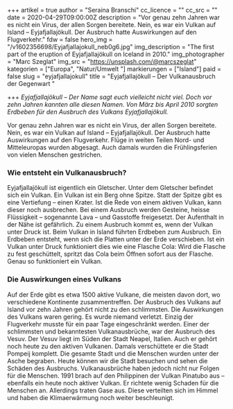 +++
artikel = true
author = "Seraina Branschi"
cc_licence = ""
cc_src = ""
date = 2020-04-29T09:00:00Z
description = "Vor genau zehn Jahren war es nicht ein Virus, der allen Sorgen bereitete. Nein, es war ein Vulkan auf Island – Eyjafjallajökull. Der Ausbruch hatte Auswirkungen auf den Flugverkehr."
fdw = false
hero_img = "/v1602356698/Eyjafjallajokull_neb0g6.jpg"
img_description = "The first part of the eruption of Eyjafjallajökull on Iceland in 2010."
img_photographer = "Marc Szeglat"
img_src = "https://unsplash.com/@marcszeglat"
kategorien = ["Europa", "Natur/Umwelt "]
markierungen = ["Island"]
paid = false
slug = "eyjafjallajokull"
title = "Eyjafjallajökull – Der Vulkanausbruch der Gegenwart "

+++
_Eyjafjallajökull – Der Name sagt euch vielleicht nicht viel. Doch vor zehn Jahren kannten alle diesen Namen. Von März bis April 2010 sorgten Erdbeben für den Ausbruch des Vulkans Eyjafjallajökull._

Vor genau zehn Jahren war es nicht ein Virus, der allen Sorgen bereitete. Nein, es war ein Vulkan auf Island – Eyjafjallajökull. Der Ausbruch hatte Auswirkungen auf den Flugverkehr. Flüge in weiten Teilen Nord- und Mitteleuropas wurden abgesagt. Auch damals wurden die Frühlingsferien von vielen Menschen gestrichen.

### **Wie entsteht ein Vulkanausbruch?**

Eyjafjallajökull ist eigentlich ein Gletscher. Unter dem Gletscher befindet sich ein Vulkan. Ein Vulkan ist ein Berg ohne Spitze. Statt der Spitze gibt es eine Vertiefung – einen Krater. Ist die Rede von einem aktiven Vulkan, kann dieser noch ausbrechen. Bei einem Ausbruch werden Gesteine, heisse Flüssigkeit – sogenannte Lava – und Gasstoffe freigesetzt. Der Aufenthalt in der Nähe ist gefährlich. Zu einem Ausbruch kommt es, wenn der Vulkan unter Druck ist. Beim Vulkan in Island führten Erdbeben zum Ausbruch. Ein Erdbeben entsteht, wenn sich die Platten unter der Erde verschieben. Ist ein Vulkan unter Druck funktioniert dies wie eine Flasche Cola: Wird die Flasche zu fest geschüttelt, spritzt das Cola beim Öffnen sofort aus der Flasche. Genau so funktioniert ein Vulkan.

### **Die Auswirkungen eines Vulkans**

Auf der Erde gibt es etwa 1500 aktive Vulkane, die meisten davon dort, wo verschiedene Kontinente zusammentreffen. Der Ausbruch des Vulkans auf Island vor zehn Jahren gehört nicht zu den schlimmsten. Die Auswirkungen des Vulkans waren gering. Es wurde niemand verletzt. Einzig der Flugverkehr musste für ein paar Tage eingeschränkt werden. Einer der schlimmsten und bekanntesten Vulkanausbrüche, war der Ausbruch des Vesuv. Der Vesuv liegt im Süden der Stadt Neapel, Italien. Auch er gehört noch heute zu den aktiven Vulkanen. Damals verschüttete er die Stadt Pompeij komplett. Die gesamte Stadt und die Menschen wurden unter der Asche begraben. Heute können wir die Stadt besuchen und sehen die Schäden des Ausbruchs. Vulkanausbrüche haben jedoch nicht nur Folgen für die Menschen. 1991 brach auf den Philippinen der Vulkan Pinatubo aus – ebenfalls ein heute noch aktiver Vulkan. Er richtete wenig Schaden für die Menschen an. Allerdings traten Gase aus. Diese verteilten sich im Himmel und haben die Klimaerwärmung noch weiter beschleunigt.